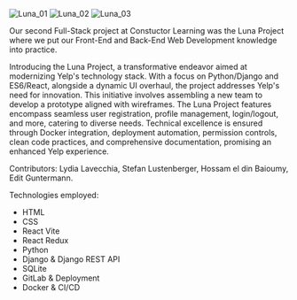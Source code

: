 ![Luna_01](https://github.com/Ditke-ZH/luna-project/assets/108539873/03f6b060-7857-435e-9311-eb89edf79b9f)
![Luna_02](https://github.com/Ditke-ZH/luna-project/assets/108539873/f13792f3-11e7-42fb-8ca4-b902deaa1ea9)
![Luna_03](https://github.com/Ditke-ZH/luna-project/assets/108539873/b77fba01-2bd4-406a-a9cd-d1df1846829d)

Our second Full-Stack project at Constuctor Learning was the Luna Project where we put our Front-End and Back-End Web Development knowledge into practice.

Introducing the Luna Project, a transformative endeavor aimed at modernizing Yelp's technology stack. With a focus on Python/Django and ES6/React, alongside a dynamic UI overhaul, the project addresses Yelp's need for innovation. This initiative involves assembling a new team to develop a prototype aligned with wireframes. The Luna Project features encompass seamless user registration, profile management, login/logout, and more, catering to diverse needs. Technical excellence is ensured through Docker integration, deployment automation, permission controls, clean code practices, and comprehensive documentation, promising an enhanced Yelp experience.


Contributors: Lydia Lavecchia, Stefan Lustenberger, Hossam el din Baioumy, Edit Guntermann.

Technologies employed:
- HTML
- CSS
- React Vite
- React Redux
- Python
- Django & Django REST API
- SQLite
- GitLab & Deployment
- Docker & CI/CD
